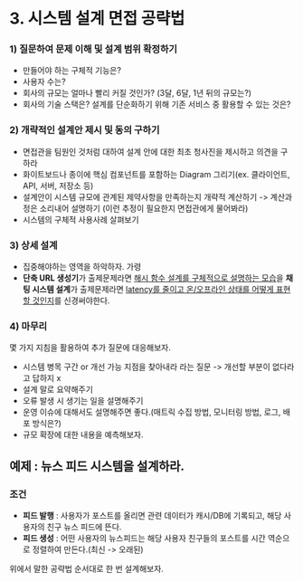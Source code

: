 # 3. 시스템 설계 면접 공략법
### 1) 질문하여 문제 이해 및 설계 범위 확정하기
* 만들어야 하는 구체적 기능은?
* 사용자 수는?
* 회사의 규모는 얼마나 빨리 커질 것인가? (3달, 6달, 1년 뒤의 규모는?)
* 회사의 기술 스택은? 설계를 단순화하기 위해 기존 서비스 중 활용할 수 있는 것은?

### 2) 개략적인 설계안 제시 및 동의 구하기
* 면접관을 팀원인 것처럼 대하여 설계 안에 대한 최초 청사진을 제시하고 의견을 구하라
* 화이트보드나 종이에 핵심 컴포넌트를 포함하는 Diagram 그리기(ex. 클라이언트, API, 서버, 저장소 등)
* 설계안이 시스템 규모에 관계된 제약사항을 만족하는지 개략적 계산하기 -> 계산과정은 소리내어 설명하기 (이런 추정이 필요한지 면접관에게 물어봐라)
* 시스템의 구체적 사용사례 살펴보기


### 3) 상세 설계
* 집중해야하는 영역을 하악하자. 가령
*  **단축 URL 생성기**가 출제문제라면 <u>해시 함수 설계를 구체적으로 설명하는 모습</u>을 **채팅 시스템 설계**가 출제문제라면 <u>latency를 줄이고 온/오프라인 상태를 어떻게 표현할 것인지</u>를 신경써야한다.

### 4) 마무리
몇 가지 지침을 활용하여 추가 질문에 대응해보자.
* 시스템 병목 구간 or 개선 가능 지점을 찾아내라 라는 질문 -> 개선할 부분이 없다라고 답하지 x
* 설계 말로 요약해주기
* 오류 발생 시 생기는 일을 설명해주기
* 운영 이슈에 대해서도 설명해주면 좋다.(매트릭 수집 방법, 모니터링 방법, 로그, 배포 방식은?)
* 규모 확장에 대한 내용을 예측해보자.


## 예제 : 뉴스 피드 시스템을 설계하라.
### 조건
* **피드 발행** : 사용자가 포스트를 올리면 관련 데이터가 캐시/DB에 기록되고, 해당 사용자의 친구 뉴스 피드에 뜬다.
* **피드 생성** : 어떤 사용자의 뉴스피드는 해당 사용자 친구들의 포스트를 시간 역순으로 정렬하여 만든다.(최신 -> 오래된)

위에서 말한 공략법 순서대로 한 번 설계해보자.

